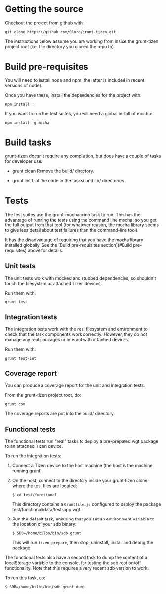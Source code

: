 # Getting the source

Checkout the project from github with:

    git clone https://github.com/01org/grunt-tizen.git

The instructions below assume you are working from inside the grunt-tizen project root (i.e. the directory you cloned the repo to).

# <a id="Build pre-requisites"></a>Build pre-requisites

You will need to install node and npm (the latter is included in recent versions of node).

Once you have these, install the dependencies for the project with:

    npm install .

If you want to run the test suites, you will need a global install of mocha:

    npm install -g mocha

# Build tasks

grunt-tizen doesn't require any compilation, but does have a couple of tasks for developer use:

*   grunt clean
    Remove the build/ directory.

*   grunt lint
    Lint the code in the tasks/ and lib/ directories.

# Tests

The test suites use the grunt-mochaccino task to run. This has the advantage of running the tests using the command line mocha, so you get the full output from that tool (for whatever reason, the mocha library seems to give less detail about test failures than the command-line tool).

It has the disadvantage of requiring that you have the mocha library installed globally. See the [Build pre-requisites section](#Build pre-requisites) above for details.

## Unit tests

The unit tests work with mocked and stubbed dependencies, so shouldn't touch the filesystem or attached Tizen devices.

Run them with:

    grunt test

## Integration tests

The integration tests work with the real filesystem and environment to check that the task components work correctly. However, they do not manage any real packages or interact with attached devices.

Run them with:

    grunt test-int

## Coverage report

You can produce a coverage report for the unit and integration tests.

From the grunt-tizen project root, do:

    grunt cov

The coverage reports are put into the build/ directory.

## Functional tests

The functional tests run "real" tasks to deploy a pre-prepared wgt package to an attached Tizen device.

To run the integration tests:

1.  Connect a Tizen device to the host machine (the host is the machine running grunt).

2.  On the host, connect to the directory inside your grunt-tizen clone where the test files are located:

        $ cd test/functional

    This directory contains a <code>Gruntfile.js</code> configured to deploy the package test/functional/data/test-app.wgt.

3.  Run the default task, ensuring that you set an environment variable to the location of your sdb binary:

        $ SDB=/home/bilbo/bin/sdb grunt

    This will run <code>tizen_prepare</code>, then stop, uninstall, install and debug the package.

The functional tests also have a second task to dump the content of a localStorage variable to the console, for testing the sdb root on/off functionality. Note that this requires a very recent sdb version to work.

To run this task, do:

    $ SDB=/home/bilbo/bin/sdb grunt dump
